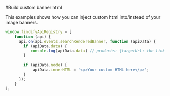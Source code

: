 #Build custom banner html

This examples shows how you can inject custom html into/instead of your image banners.

```javascript
window.findifyApiRegistry = [
    function (api) {
      api.on(api.events.searchRenderedBanner, function (apiData) {
        if (apiData.data) {
           console.log(apiData.data) // products: {targetUrl: the link a banner goes to, imageUrl: the image of the banner}
        }
        
        if (apiData.node) {
            apiData.innerHTML = '<p>Your custom HTML here</p>';
        }
      });
    }
];
```

